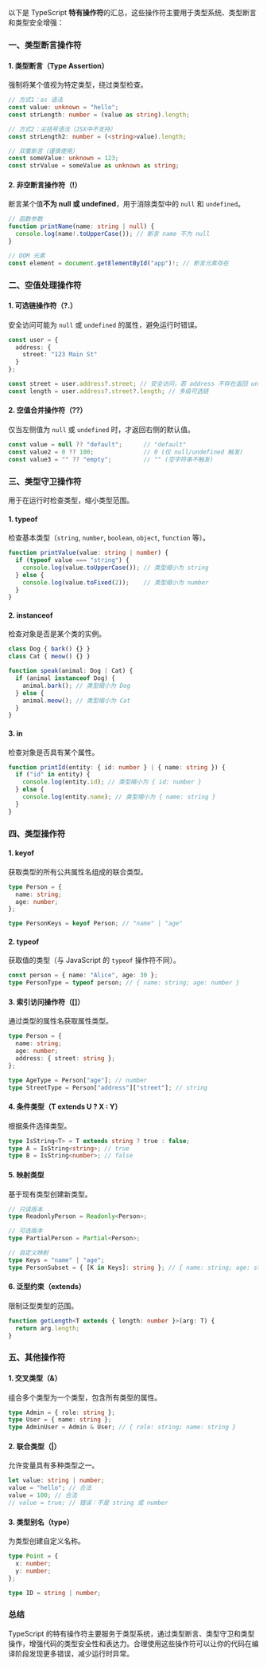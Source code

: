 以下是 TypeScript **特有操作符**的汇总，这些操作符主要用于类型系统、类型断言和类型安全增强：


### **一、类型断言操作符**
#### **1. 类型断言（Type Assertion）**
强制将某个值视为特定类型，绕过类型检查。
```typescript
// 方式1：as 语法
const value: unknown = "hello";
const strLength: number = (value as string).length;

// 方式2：尖括号语法（JSX中不支持）
const strLength2: number = (<string>value).length;

// 双重断言（谨慎使用）
const someValue: unknown = 123;
const strValue = someValue as unknown as string;
```

#### **2. 非空断言操作符（!）**
断言某个值**不为 null 或 undefined**，用于消除类型中的 `null` 和 `undefined`。
```typescript
// 函数参数
function printName(name: string | null) {
  console.log(name!.toUpperCase()); // 断言 name 不为 null
}

// DOM 元素
const element = document.getElementById("app")!; // 断言元素存在
```


### **二、空值处理操作符**
#### **1. 可选链操作符（?.）**
安全访问可能为 `null` 或 `undefined` 的属性，避免运行时错误。
```typescript
const user = {
  address: {
    street: "123 Main St"
  }
};

const street = user.address?.street; // 安全访问，若 address 不存在返回 undefined
const length = user.address?.street?.length; // 多级可选链
```

#### **2. 空值合并操作符（??）**
仅当左侧值为 `null` 或 `undefined` 时，才返回右侧的默认值。
```typescript
const value = null ?? "default";      // "default"
const value2 = 0 ?? 100;              // 0 (仅 null/undefined 触发)
const value3 = "" ?? "empty";         // "" (空字符串不触发)
```


### **三、类型守卫操作符**
用于在运行时检查类型，缩小类型范围。
#### **1. typeof**
检查基本类型（`string`, `number`, `boolean`, `object`, `function` 等）。
```typescript
function printValue(value: string | number) {
  if (typeof value === "string") {
    console.log(value.toUpperCase()); // 类型缩小为 string
  } else {
    console.log(value.toFixed(2));    // 类型缩小为 number
  }
}
```

#### **2. instanceof**
检查对象是否是某个类的实例。
```typescript
class Dog { bark() {} }
class Cat { meow() {} }

function speak(animal: Dog | Cat) {
  if (animal instanceof Dog) {
    animal.bark(); // 类型缩小为 Dog
  } else {
    animal.meow(); // 类型缩小为 Cat
  }
}
```

#### **3. in**
检查对象是否具有某个属性。
```typescript
function printId(entity: { id: number } | { name: string }) {
  if ("id" in entity) {
    console.log(entity.id); // 类型缩小为 { id: number }
  } else {
    console.log(entity.name); // 类型缩小为 { name: string }
  }
}
```


### **四、类型操作符**
#### **1. keyof**
获取类型的所有公共属性名组成的联合类型。
```typescript
type Person = {
  name: string;
  age: number;
};

type PersonKeys = keyof Person; // "name" | "age"
```

#### **2. typeof**
获取值的类型（与 JavaScript 的 `typeof` 操作符不同）。
```typescript
const person = { name: "Alice", age: 30 };
type PersonType = typeof person; // { name: string; age: number }
```

#### **3. 索引访问操作符（[]）**
通过类型的属性名获取属性类型。
```typescript
type Person = {
  name: string;
  age: number;
  address: { street: string };
};

type AgeType = Person["age"]; // number
type StreetType = Person["address"]["street"]; // string
```

#### **4. 条件类型（T extends U ? X : Y）**
根据条件选择类型。
```typescript
type IsString<T> = T extends string ? true : false;
type A = IsString<string>; // true
type B = IsString<number>; // false
```

#### **5. 映射类型**
基于现有类型创建新类型。
```typescript
// 只读版本
type ReadonlyPerson = Readonly<Person>;

// 可选版本
type PartialPerson = Partial<Person>;

// 自定义映射
type Keys = "name" | "age";
type PersonSubset = { [K in Keys]: string }; // { name: string; age: string }
```

#### **6. 泛型约束（extends）**
限制泛型类型的范围。
```typescript
function getLength<T extends { length: number }>(arg: T) {
  return arg.length;
}
```


### **五、其他操作符**
#### **1. 交叉类型（&）**
组合多个类型为一个类型，包含所有类型的属性。
```typescript
type Admin = { role: string };
type User = { name: string };
type AdminUser = Admin & User; // { role: string; name: string }
```

#### **2. 联合类型（|）**
允许变量具有多种类型之一。
```typescript
let value: string | number;
value = "hello"; // 合法
value = 100; // 合法
// value = true; // 错误：不是 string 或 number
```

#### **3. 类型别名（type）**
为类型创建自定义名称。
```typescript
type Point = {
  x: number;
  y: number;
};

type ID = string | number;
```


### **总结**
TypeScript 的特有操作符主要服务于类型系统，通过类型断言、类型守卫和类型操作，增强代码的类型安全性和表达力。合理使用这些操作符可以让你的代码在编译阶段发现更多错误，减少运行时异常。
